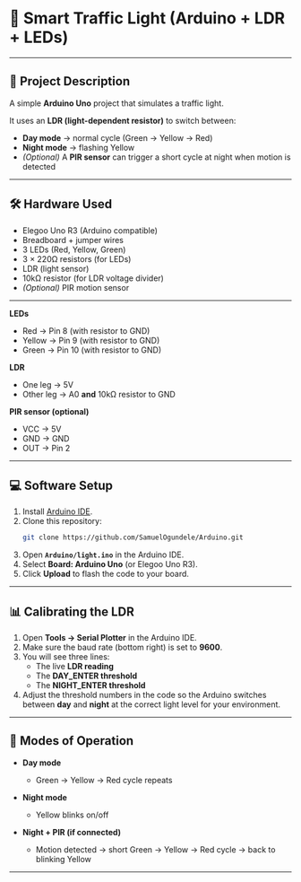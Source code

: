 # 🚦 Smart Traffic Light (Arduino + LDR + LEDs)

---

## 📌 Project Description

A simple **Arduino Uno** project that simulates a traffic light.

It uses an **LDR (light-dependent resistor)** to switch between:

- **Day mode** → normal cycle (Green → Yellow → Red)  
- **Night mode** → flashing Yellow  
- *(Optional)* A **PIR sensor** can trigger a short cycle at night when motion is detected  

---

## 🛠️ Hardware Used

- Elegoo Uno R3 (Arduino compatible)  
- Breadboard + jumper wires  
- 3 LEDs (Red, Yellow, Green)  
- 3 × 220Ω resistors (for LEDs)  
- LDR (light sensor)  
- 10kΩ resistor (for LDR voltage divider)  
- *(Optional)* PIR motion sensor  

--- 

**LEDs**  
- Red → Pin 8 (with resistor to GND)  
- Yellow → Pin 9 (with resistor to GND)  
- Green → Pin 10 (with resistor to GND)  

**LDR**  
- One leg → 5V  
- Other leg → A0 **and** 10kΩ resistor to GND  

**PIR sensor (optional)**  
- VCC → 5V  
- GND → GND  
- OUT → Pin 2  

---

## 💻 Software Setup

1. Install [Arduino IDE](https://www.arduino.cc/en/software).  
2. Clone this repository:  
   ```bash
   git clone https://github.com/SamuelOgundele/Arduino.git
1. Open **`Arduino/light.ino`** in the Arduino IDE.  
2. Select **Board: Arduino Uno** (or Elegoo Uno R3).  
3. Click **Upload** to flash the code to your board.  

---

## 📊 Calibrating the LDR

1. Open **Tools → Serial Plotter** in the Arduino IDE.  
2. Make sure the baud rate (bottom right) is set to **9600**.  
3. You will see three lines:  
   - The live **LDR reading**  
   - The **DAY_ENTER threshold**  
   - The **NIGHT_ENTER threshold**  
4. Adjust the threshold numbers in the code so the Arduino switches between **day** and **night** at the correct light level for your environment.  

---

## 🚦 Modes of Operation

- **Day mode**  
  - Green → Yellow → Red cycle repeats  

- **Night mode**  
  - Yellow blinks on/off  

- **Night + PIR (if connected)**  
  - Motion detected → short Green → Yellow → Red cycle → back to blinking Yellow  

---

